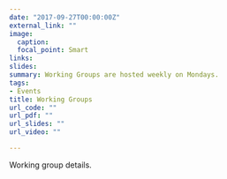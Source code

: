 ```yaml
---
date: "2017-09-27T00:00:00Z"
external_link: ""
image:
  caption: 
  focal_point: Smart
links:
slides: 
summary: Working Groups are hosted weekly on Mondays. 
tags:
- Events
title: Working Groups
url_code: ""
url_pdf: ""
url_slides: ""
url_video: ""

---
```

Working group details.



